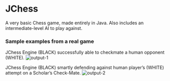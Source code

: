 # JChess
A very basic Chess game, made entirely in Java. Also includes an intermediate-level AI to play against.

### Sample examples from a real game

JChess Engine (BLACK) successfully able to checkmate a human opponent (WHITE).
![output-1](out/samples/output-1)

JChess Engine (BLACK) smartly defending against human player’s (WHITE) attempt on a
Scholar’s Check-Mate.
![output-2](out/samples/output-2)